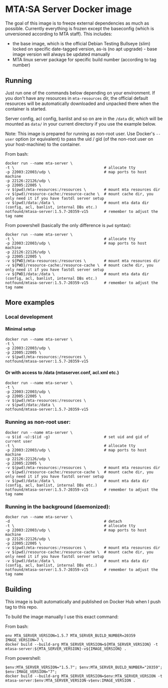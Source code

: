 # MTA:SA Server Docker image

The goal of this image is to freeze external dependencies as much as possible. Currently everything is frozen except the baseconfig (which is unversioned according to MTA staff). This includes:

- the base image, which is the official Debian Testing Bullseye (slim) locked on specific date-tagged version, as-is (no apt upgrade) - base image version will always be updated manually
- MTA linux server package for specific build number (according to tag number)

## Running

Just run one of the commands below depending on your environment. If you don't have any resources in `mta-resources` dir, the official default resources will be automatically downloaded and unpacked there when the container is started.

Server config, acl config, banlist and so on are in the `/data` dir, which will be mounted as `data/` in your current directory if you use the example below.

Note: This image is prepared for running as non-root user. Use Docker's `--user` option (or equivalent) to pass the uid / gid (of the non-root user on your host-machine) to the container.

From bash:

```
docker run --name mta-server \ 
-t \                                        # allocate tty
-p 22003:22003/udp \                        # map ports to host machine
-p 22126:22126/udp \
-p 22005:22005 \
-v $(pwd)/mta-resources:/resources \        # mount mta resources dir
-v $(pwd)/resource-cache:/resource-cache \  # mount cache dir, you only need it if you have fastdl server setup
-v $(pwd)/data:/data \                      # mount mta data dir (config, acl, banlist, internal DBs etc.)
notfound/mtasa-server:1.5.7-20359-v15       # remember to adjust the tag name
```

From powershell (basically the only difference is `pwd` syntax):

```
docker run --name mta-server \ 
-t \                                        # allocate tty
-p 22003:22003/udp \                        # map ports to host machine
-p 22126:22126/udp \
-p 22005:22005 \
-v ${PWD}/mta-resources:/resources \        # mount mta resources dir
-v ${PWD}/resource-cache:/resource-cache \  # mount cache dir, you only need it if you have fastdl server setup
-v ${PWD}/data:/data \                      # mount mta data dir (config, acl, banlist, internal DBs etc.)
notfound/mtasa-server:1.5.7-20359-v15       # remember to adjust the tag name
```

## More examples

### Local development

#### Minimal setup

```
docker run --name mta-server \
-t \
-p 22003:22003/udp \
-p 22005:22005 \
-v $(pwd)/mta-resources:/resources \
notfound/mtasa-server:1.5.7-20359-v15 
```

#### Or with access to /data (mtaserver.conf, acl.xml etc.)

```
docker run --name mta-server \
-t \
-p 22003:22003/udp \
-p 22005:22005 \
-v $(pwd)/mta-resources:/resources \
-v $(pwd)/data:/data \
notfound/mtasa-server:1.5.7-20359-v15 
```

### Running as non-root user:

```
docker run --name mta-server \ 
-u $(id -u):$(id -g)                        # set uid and gid of current user
-t \                                        # allocate tty
-p 22003:22003/udp \                        # map ports to host machine
-p 22126:22126/udp \
-p 22005:22005 \
-v $(pwd)/mta-resources:/resources \        # mount mta resources dir
-v $(pwd)/resource-cache:/resource-cache \  # mount cache dir, you only need it if you have fastdl server setup
-v $(pwd)/data:/data \                      # mount mta data dir (config, acl, banlist, internal DBs etc.)
notfound/mtasa-server:1.5.7-20359-v15       # remember to adjust the tag name
```

### Running in the background (daemonized):

```
docker run --name mta-server \ 
-d                                          # detach
-t \                                        # allocate tty
-p 22003:22003/udp \                        # map ports to host machine
-p 22126:22126/udp \
-p 22005:22005 \
-v $(pwd)/mta-resources:/resources \        # mount mta resources dir
-v $(pwd)/resource-cache:/resource-cache \  # mount cache dir, you only need it if you have fastdl server setup
-v $(pwd)/data:/data \                      # mount mta data dir (config, acl, banlist, internal DBs etc.)
notfound/mtasa-server:1.5.7-20359-v15       # remember to adjust the tag name
```

## Building

This image is built automatically and published on Docker Hub when I push tag to this repo.

To build the image manually I use this exact command:

From bash:

```
env MTA_SERVER_VERSION=1.5.7 MTA_SERVER_BUILD_NUMBER=20359 IMAGE_VERSION=7 \
docker build --build-arg MTA_SERVER_VERSION=${MTA_SERVER_VERSION} -t mtasa-server:${MTA_SERVER_VERSION}-v${IMAGE_VERSION} .
```

From powershell:

```
$env:MTA_SERVER_VERSION="1.5.7"; $env:MTA_SERVER_BUILD_NUMBER="20359"; $env:IMAGE_VERSION="7";
docker build --build-arg MTA_SERVER_VERSION=$env:MTA_SERVER_VERSION -t mtasa-server:$env:MTA_SERVER_VERSION-v$env:IMAGE_VERSION .
```

